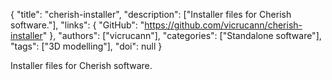 {
  "title": "cherish-installer",
  "description": ["Installer files for Cherish software."],
  "links": {
    "GitHub": "https://github.com/vicrucann/cherish-installer"
  },
  "authors": ["vicrucann"],
  "categories": ["Standalone software"],
  "tags": ["3D modelling"],
  "doi": null
}

<!-- Generated by csv2md.R – do not edit by hand -->

Installer files for Cherish software.